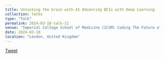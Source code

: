 ```yaml
---
title: Unlocking the brain with AI Advancing BCIs with Deep Learning
collection: talks
type: "Talk"
permalink: 2024-03-10-talk-11
venue: "Imperial College School of Medicine (ICSM) Coding The Future of Healthcare Conference 2024"
date: 2024-03-10
location: "London, United Kingdom"
---
```


[Tweet](https://twitter.com/ntinosbarmpas/status/1730196094745727476?s=46&t=4TmpE2ufZxNUkRwA4FDqig)

